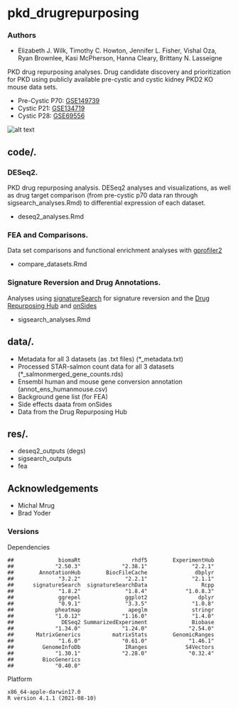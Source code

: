 # pkd_drugrepurposing
### Authors
- Elizabeth J. Wilk, Timothy C. Howton, Jennifer L. Fisher, Vishal Oza, Ryan Brownlee, Kasi McPherson, Hanna Cleary, Brittany N. Lasseigne

PKD drug repurposing analyses. Drug candidate discovery and prioritization for PKD using publicly available pre-cystic and cystic kidney PKD2 KO mouse data sets.
- Pre-Cystic P70: [GSE149739](https://www.ncbi.nlm.nih.gov/geo/query/acc.cgi?acc=GSE149739)
- Cystic P21: [GSE134719](https://www.ncbi.nlm.nih.gov/geo/query/acc.cgi?acc=GSE134719)
- Cystic P28: [GSE69556](https://www.ncbi.nlm.nih.gov/geo/query/acc.cgi?acc=GSE69556)

![alt text](https://github.com/lasseignelab/pkd_drugrepurposing/res/biorender/repo_workflow.png?raw=true)

## code/. 
### DESeq2. 
PKD drug repurposing analysis. DESeq2 analyses and visualizations, as well as drug target comparison (from pre-cystic p70 data ran through sigsearch_analyses.Rmd) to differential expression of each dataset. 
- deseq2_analyses.Rmd

### FEA and Comparisons. 
Data set comparisons and functional enrichment analyses with [gprofiler2](https://academic.oup.com/nar/article/47/W1/W191/5486750)
- compare_datasets.Rmd

### Signature Reversion and Drug Annotations. 
Analyses using [signatureSearch](https://github.com/girke-lab/signatureSearch) for signature reversion and the [Drug Repurposing Hub](https://www.nature.com/articles/nm.4306) and [onSides](https://github.com/tatonetti-lab/onsides) 
- sigsearch_analyses.Rmd 

## data/. 
- Metadata for all 3 datasets (as .txt files) (*_metadata.txt)
- Processed STAR-salmon count data for all 3 datasets (*_salmonmerged_gene_counts.rds)
- Ensembl human and mouse gene conversion annotation (annot_ens_humanmouse.csv)
- Background gene list (for FEA) 
- Side effects daata from onSides  
- Data from the Drug Repurposing Hub  

## res/. 
- deseq2_outputs (degs)
- sigsearch_outputs
- fea

## Acknowledgements

 - Michal Mrug
 - Brad Yoder

### Versions  

Dependencies
```
##              biomaRt                rhdf5        ExperimentHub 
##             "2.50.3"             "2.38.1"              "2.2.1" 
##        AnnotationHub        BiocFileCache               dbplyr 
##              "3.2.2"              "2.2.1"              "2.1.1" 
##      signatureSearch  signatureSearchData                 Rcpp 
##              "1.8.2"              "1.8.4"            "1.0.8.3" 
##              ggrepel              ggplot2                dplyr 
##              "0.9.1"              "3.3.5"              "1.0.8" 
##             pheatmap               apeglm              stringr 
##             "1.0.12"             "1.16.0"              "1.4.0" 
##               DESeq2 SummarizedExperiment              Biobase 
##             "1.34.0"             "1.24.0"             "2.54.0" 
##       MatrixGenerics          matrixStats        GenomicRanges 
##              "1.6.0"             "0.61.0"             "1.46.1" 
##         GenomeInfoDb              IRanges            S4Vectors 
##             "1.30.1"             "2.28.0"             "0.32.4" 
##         BiocGenerics 
##             "0.40.0"
```

Platform
```
x86_64-apple-darwin17.0 
R version 4.1.1 (2021-08-10)
```
